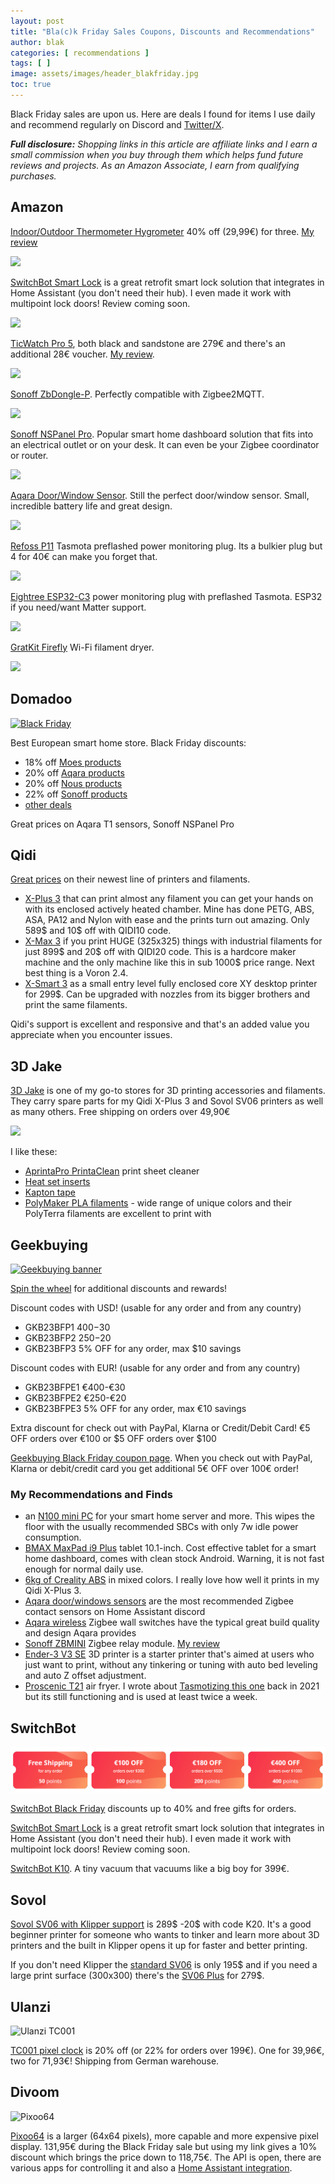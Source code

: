 ```yaml
---
layout: post
title: "Bla(c)k Friday Sales Coupons, Discounts and Recommendations"
author: blak
categories: [ recommendations ]
tags: [ ]
image: assets/images/header_blakfriday.jpg
toc: true
---
```

Black Friday sales are upon us. Here are deals I found for items I use daily and recommend regularly on Discord and [Twitter/X](http;//twitter.com/blakadder_).

_**Full disclosure:** Shopping links in this article are affiliate links and I earn a small commission when you buy through them which helps fund future reviews and projects. As an Amazon Associate, I earn from qualifying purchases._

## Amazon

[Indoor/Outdoor Thermometer Hygrometer](https://www.amazon.de/-/en/SwitchBot-Thermometer-Hygrometer-Bluetooth-Temperature/dp/B0BVZC9Q31?crid=3KR83UT451MHH&keywords=switchbot&qid=1700210167&sprefix=switchbot%2Caps%2C114&sr=8-6&th=1&linkCode=li2&tag=blakadders-20&linkId=c526225057d91fac4d72c149a7750cc8&language=en_GB&ref_=as_li_ss_il) 40% off (29,99€) for three. [My review](switchbot-indoor-outdoor-thermo-hygrometer)

<a href="https://www.amazon.de/-/en/SwitchBot-Thermometer-Hygrometer-Bluetooth-Temperature/dp/B0BVZC9Q31?crid=3KR83UT451MHH&keywords=switchbot&qid=1700210167&sprefix=switchbot%2Caps%2C114&sr=8-6&th=1&linkCode=li2&tag=blakadders-20&linkId=c526225057d91fac4d72c149a7750cc8&language=en_GB&ref_=as_li_ss_il" target="_blank"><img src="https://ws-eu.amazon-adsystem.com/widgets/q?_encoding=UTF8&ASIN=B0BVZC9Q31&Format=_SL160_&ID=AsinImage&MarketPlace=DE&ServiceVersion=20070822&WS=1&tag=blakadders-20&language=en_GB" ></a><img src="https://ir-de.amazon-adsystem.com/e/ir?t=blakadders-20&language=en_GB&l=li2&o=3&a=B0BVZC9Q31" width="1" height="1" alt="" style="border:none !important; margin:0px !important;" />

[SwitchBot Smart Lock](https://www.amazon.de/dp/B0BHYV871T?th=1&linkCode=li2&tag=blakadders-20&linkId=2818ba9b86cfe7f53559dcd5d7276162&language=en_GB&ref_=as_li_ss_il) is a great retrofit smart lock solution that integrates in Home Assistant (you don't need  their hub). I even made it work with multipoint lock doors! Review coming soon.

<a href="https://www.amazon.de/dp/B0BHYV871T?th=1&linkCode=li2&tag=blakadders-20&linkId=2818ba9b86cfe7f53559dcd5d7276162&language=en_GB&ref_=as_li_ss_il" target="_blank"><img src="https://ws-eu.amazon-adsystem.com/widgets/q?_encoding=UTF8&ASIN=B0BHYV871T&Format=_SL160_&ID=AsinImage&MarketPlace=DE&ServiceVersion=20070822&WS=1&tag=blakadders-20&language=en_GB" ></a><img src="https://ir-de.amazon-adsystem.com/e/ir?t=blakadders-20&language=en_GB&l=li2&o=3&a=B0BHYV871T" width="1" height="1" alt="" style="border:none !important; margin:0px !important;" />

[TicWatch Pro 5](https://www.amazon.de/dp/B0CB12CPCY?_encoding=UTF8&th=1&linkCode=li2&tag=blakadders-20&linkId=77e243f8252b56cebc434e0bd11cc0d2&language=en_GB&ref_=as_li_ss_il), both black and sandstone are 279€ and there's an additional 28€ voucher.  [My review](ticwatch-pro-5-smart-watch-home-control).

<a href="https://www.amazon.de/dp/B0CB12CPCY?_encoding=UTF8&th=1&linkCode=li2&tag=blakadders-20&linkId=77e243f8252b56cebc434e0bd11cc0d2&language=en_GB&ref_=as_li_ss_il" target="_blank"><img border="0" src="https://ws-eu.amazon-adsystem.com/widgets/q?_encoding=UTF8&ASIN=B0CB12CPCY&Format=_SL160_&ID=AsinImage&MarketPlace=DE&ServiceVersion=20070822&WS=1&tag=blakadders-20&language=en_GB" ></a><img src="https://ir-de.amazon-adsystem.com/e/ir?t=blakadders-20&language=en_GB&l=li2&o=3&a=B0CB12CPCY" width="1" height="1" border="0" alt="" style="border:none !important; margin:0px !important;" />

[Sonoff ZbDongle-P](https://www.amazon.de/-/en/Gateway-Universal-Antenna-Assistant-Wireless/dp/B09KXTCMSC?&linkCode=li2&tag=blakadders-20&linkId=ba68f27401c7227c24c231bfcca3976e&language=en_GB&ref_=as_li_ss_il). Perfectly compatible with Zigbee2MQTT. 

<a href="https://www.amazon.de/-/en/Gateway-Universal-Antenna-Assistant-Wireless/dp/B09KXTCMSC?&linkCode=li2&tag=blakadders-20&linkId=ba68f27401c7227c24c231bfcca3976e&language=en_GB&ref_=as_li_ss_il" target="_blank"><img src="https://ws-eu.amazon-adsystem.com/widgets/q?_encoding=UTF8&ASIN=B09KXTCMSC&Format=_SL160_&ID=AsinImage&MarketPlace=DE&ServiceVersion=20070822&WS=1&tag=blakadders-20&language=en_GB" ></a><img src="https://ir-de.amazon-adsystem.com/e/ir?t=blakadders-20&language=en_GB&l=li2&o=3&a=B09KXTCMSC" width="1" height="1" alt="" style="border:none !important; margin:0px !important;" />

[Sonoff NSPanel Pro](https://www.amazon.de/-/en/NSPanelPro-Bi-Directional-Synchronisation-ZigbeeGateway-Intelligent/dp/B0B99JFM23?&linkCode=li2&tag=blakadders-20&linkId=cd8613bc43b3af6ab2a72a847b0508f1&language=en_GB&ref_=as_li_ss_il). Popular smart home dashboard solution that fits into an electrical outlet or on your desk. It can even be your Zigbee coordinator or router.

<a href="https://www.amazon.de/-/en/NSPanelPro-Bi-Directional-Synchronisation-ZigbeeGateway-Intelligent/dp/B0B99JFM23?&linkCode=li2&tag=blakadders-20&linkId=cd8613bc43b3af6ab2a72a847b0508f1&language=en_GB&ref_=as_li_ss_il" target="_blank"><img src="https://ws-eu.amazon-adsystem.com/widgets/q?_encoding=UTF8&ASIN=B0B99JFM23&Format=_SL160_&ID=AsinImage&MarketPlace=DE&ServiceVersion=20070822&WS=1&tag=blakadders-20&language=en_GB" ></a><img src="https://ir-de.amazon-adsystem.com/e/ir?t=blakadders-20&language=en_GB&l=li2&o=3&a=B0B99JFM23" width="1" height="1" alt="" style="border:none !important; margin:0px !important;" />

[Aqara Door/Window Sensor](https://www.amazon.de/-/en/MCCGQ11LM/dp/B07D37VDM3?th=1&linkCode=li2&tag=blakadders-20&linkId=4408e22aca44d62c53af5e491b8e1ee3&language=en_GB&ref_=as_li_ss_il). Still the perfect door/window sensor. Small, incredible battery life and great design.

<a href="https://www.amazon.de/-/en/MCCGQ11LM/dp/B07D37VDM3?th=1&linkCode=li2&tag=blakadders-20&linkId=4408e22aca44d62c53af5e491b8e1ee3&language=en_GB&ref_=as_li_ss_il" target="_blank"><img src="https://ws-eu.amazon-adsystem.com/widgets/q?_encoding=UTF8&ASIN=B07D37VDM3&Format=_SL160_&ID=AsinImage&MarketPlace=DE&ServiceVersion=20070822&WS=1&tag=blakadders-20&language=en_GB" ></a><img src="https://ir-de.amazon-adsystem.com/e/ir?t=blakadders-20&language=en_GB&l=li2&o=3&a=B07D37VDM3" width="1" height="1" alt="" style="border:none !important; margin:0px !important;" />

[Refoss P11](https://www.amazon.de/P11/dp/B0C89CZMR5?crid=EVC9516L8TT6&keywords=tasmota&qid=1700211209&refinements=p_n_deal_type%3A26902993031&rnid=26902991031&sprefix=tasmota%2Caps%2C130&sr=8-1-spons&sp_csd=d2lkZ2V0TmFtZT1zcF9hdGY&psc=1&linkCode=li2&tag=blakadders-20&linkId=c4d9e6c823fd06a7ed0cd1e1b3f98ef4&language=en_GB&ref_=as_li_ss_il) Tasmota preflashed power monitoring plug. Its a bulkier plug but 4 for 40€ can make you forget that.

<a href="https://www.amazon.de/P11/dp/B0C89CZMR5?crid=EVC9516L8TT6&keywords=tasmota&qid=1700211209&refinements=p_n_deal_type%3A26902993031&rnid=26902991031&sprefix=tasmota%2Caps%2C130&sr=8-1-spons&sp_csd=d2lkZ2V0TmFtZT1zcF9hdGY&psc=1&linkCode=li2&tag=blakadders-20&linkId=c4d9e6c823fd06a7ed0cd1e1b3f98ef4&language=en_GB&ref_=as_li_ss_il" target="_blank"><img src="https://ws-eu.amazon-adsystem.com/widgets/q?_encoding=UTF8&ASIN=B0C89CZMR5&Format=_SL160_&ID=AsinImage&MarketPlace=DE&ServiceVersion=20070822&WS=1&tag=blakadders-20&language=en_GB" ></a><img src="https://ir-de.amazon-adsystem.com/e/ir?t=blakadders-20&language=en_GB&l=li2&o=3&a=B0C89CZMR5" width="1" height="1" alt="" style="border:none !important; margin:0px !important;" />

[Eightree ESP32-C3](https://www.amazon.de/-/en/Electricity-EIGHTREE-Assistant-Domoticz-ioBroker/dp/B0CHMMKZCQ?crid=9T4T4AGE47QH&keywords=nous+a1t&qid=1700211396&sprefix=nous+a1t%2Caps%2C99&sr=8-6&linkCode=li2&tag=blakadders-20&linkId=e354fddf3c16347728e1df8b5891bc2e&language=en_GB&ref_=as_li_ss_il) power monitoring plug with preflashed Tasmota. ESP32 if you need/want Matter support.

<a href="https://www.amazon.de/-/en/Electricity-EIGHTREE-Assistant-Domoticz-ioBroker/dp/B0CHMMKZCQ?crid=9T4T4AGE47QH&keywords=nous+a1t&qid=1700211396&sprefix=nous+a1t%2Caps%2C99&sr=8-6&linkCode=li2&tag=blakadders-20&linkId=e354fddf3c16347728e1df8b5891bc2e&language=en_GB&ref_=as_li_ss_il" target="_blank"><img src="https://ws-eu.amazon-adsystem.com/widgets/q?_encoding=UTF8&ASIN=B0CHMMKZCQ&Format=_SL160_&ID=AsinImage&MarketPlace=DE&ServiceVersion=20070822&WS=1&tag=blakadders-20&language=en_GB" ></a><img src="https://ir-de.amazon-adsystem.com/e/ir?t=blakadders-20&language=en_GB&l=li2&o=3&a=B0CHMMKZCQ" width="1" height="1" alt="" style="border:none !important; margin:0px !important;" />

[GratKit Firefly](https://www.amazon.de/-/en/Firefly-Filament-Controlled-Included-Effective/dp/B0CDC4Y58Z?crid=3AJ0ZVD41WUA1&keywords=gratkit&qid=1700213613&sprefix=gratkit%2Caps%2C105&sr=8-18&linkCode=li2&tag=blakadders-20&linkId=a6e7afdeabb8c66b50414f264330df67&language=en_GB&ref_=as_li_ss_il) Wi-Fi filament dryer.

<a href="https://www.amazon.de/-/en/Firefly-Filament-Controlled-Included-Effective/dp/B0CDC4Y58Z?crid=3AJ0ZVD41WUA1&keywords=gratkit&qid=1700213613&sprefix=gratkit%2Caps%2C105&sr=8-18&linkCode=li2&tag=blakadders-20&linkId=a6e7afdeabb8c66b50414f264330df67&language=en_GB&ref_=as_li_ss_il" target="_blank"><img src="https://ws-eu.amazon-adsystem.com/widgets/q?_encoding=UTF8&ASIN=B0CDC4Y58Z&Format=_SL160_&ID=AsinImage&MarketPlace=DE&ServiceVersion=20070822&WS=1&tag=blakadders-20&language=en_GB" ></a><img src="https://ir-de.amazon-adsystem.com/e/ir?t=blakadders-20&language=en_GB&l=li2&o=3&a=B0CDC4Y58Z" width="1" height="1" alt="" style="border:none !important; margin:0px !important;" />

## Domadoo

[![Black Friday](https://www.domadoo.fr/img/cms/Visuels-categories/Black-Friday-Week-17-27Nov2023-C-EN.jpg) ](https://www.domadoo.fr/en/73-black-friday-smart-home?domid=14)

Best European smart home store. Black Friday discounts:

- 18% off [Moes products](https://www.domadoo.fr/en/73-black-friday-smart-home?domid=14&q=Brand-MOES)
- 20% off [Aqara products](https://www.domadoo.fr/en/73-black-friday-smart-home?domid=14&q=Brand-AQARA)
- 20% off [Nous products](https://www.domadoo.fr/en/73-black-friday-smart-home?domid=14&q=Brand-NOUS)
- 22% off [Sonoff products](https://www.domadoo.fr/en/73-black-friday-smart-home?domid=14&q=Brand-SONOFF)
- [other deals](https://www.domadoo.fr/en/73-black-friday-smart-home?domid=14)

Great prices on Aqara T1 sensors, Sonoff NSPanel Pro

## Qidi

[Great prices](https://s.zbanx.com/r/JOYXJvdGRuWQ) on their newest line of printers and filaments.

- [X-Plus 3](hhttps://s.zbanx.com/r/txOSp5J6Yoij) that can print almost any filament you can get your hands on with its enclosed actively heated chamber. Mine has done PETG, ABS, ASA, PA12 and Nylon with ease and the prints turn out amazing. Only 589$ and 10$ off with QIDI10 code.
- [X-Max 3](https://s.zbanx.com/r/VxFXX1yFW5yl) if you print HUGE (325x325) things with industrial filaments for just 899$ and 20$ off with QIDI20 code. This is a hardcore maker machine and the only machine like this in sub 1000$ price range. Next best thing is a Voron 2.4.
- [X-Smart 3](https://s.zbanx.com/r/bhdKLjvBgdZj) as a small entry level fully enclosed core XY desktop printer for 299$. Can be upgraded with nozzles from its bigger brothers and print the same filaments.

Qidi's support is excellent and responsive and that's an added value you appreciate when you encounter issues. 

## 3D Jake

[3D Jake](https://tidd.ly/40MBYMT) is one of my go-to stores for 3D printing accessories and filaments. They carry spare parts for my Qidi X-Plus 3 and Sovol SV06 printers as well as many others. Free shipping on orders over 49,90€

![](https://ci6.googleusercontent.com/proxy/xpdmj1a_sYDLbynJrBw6tMh4Y721kQTg36MnnPMLoR2LHX3-G-OEZwqeWDWstL6H8jy-5i6TUmCig_d4L1C0sm-66S-uaDZ6sAUps9ld3hv_qnt0I5l4H54GRH0dvE-k1CFslzThzg4NwbGb7SafxCjCfaY=s0-d-e1-ft#https://c-3d.niceshops.com/upload/image/newsletter_subitem_small/email/default/31514_f77d5c7c.jpg
)

I like these:

- [AprintaPro PrintaClean](https://www.awin1.com/cread.php?awinmid=21761&awinaffid=930253&ued=https%3A%2F%2Fwww.3djake.de%2Faprintapro%2Fprintaclean%3Futm_source%3Dawin%26utm_medium%3Dcpc%26utm_campaign%3Dawin_3djake_de) print sheet cleaner
- [Heat set inserts](https://www.awin1.com/cread.php?awinmid=21761&awinaffid=930253&ued=https%3A%2F%2Fwww.3djake.de%2F3djake%2Fgewindeeinsaetze-50er-set%3Futm_source%3Dawin%26utm_medium%3Dcpc%26utm_campaign%3Dawin_3djake_de) 
- [Kapton tape](https://www.awin1.com/cread.php?awinmid=21761&awinaffid=930253&ued=https%3A%2F%2Fwww.3djake.de%2F3djake%2Fkapton-klebeband%3Futm_source%3Dawin%26utm_medium%3Dcpc%26utm_campaign%3Dawin_3djake_de)
- [PolyMaker PLA filaments](https://www.awin1.com/cread.php?awinmid=21761&awinaffid=930253&ued=https%3A%2F%2Fwww.3djake.com%2Fpolymaker%3Fkeyword%3Dpolymaker%26utm_source%3Dawin%26utm_medium%3Dcpc%26utm_campaign%3Dawin_3djake_de) - wide range of unique colors and their PolyTerra filaments are excellent to print with 

## Geekbuying

[![Geekbuying banner](https://www.geekbuying.com/dynamic-ads/banner1200x628.jpg)](https://www.geekbuying.com/dynamic-ads/link.html?id=3873)

[Spin the wheel](https://www.geekbuying.com/go/8AXeN2Gl) for additional discounts and rewards!

Discount codes with USD! (usable for any order and from any country)

- GKB23BFP1 $400-$30
- GKB23BFP2  $250-$20
- GKB23BFP3  5% OFF for any order, max $10 savings

Discount codes with EUR! (usable for any order and from any country)

- GKB23BFPE1  €400-€30
- GKB23BFPE2  €250-€20
- GKB23BFPE3  5% OFF for any order, max €10 savings

Extra discount for check out with PayPal, Klarna or Credit/Debit Card! €5 OFF orders over €100 or $5 OFF orders over $100

[Geekbuying Black Friday coupon page](https://www.geekbuying.com/go/89qPKBUZ). When you check out with PayPal, Klarna or debit/credit card you get additional 5€ OFF over 100€ order! 

### My Recommendations and Finds

- an [N100 mini PC](https://www.geekbuying.com/go/89SaR7mK) for your smart home server and more. This wipes the floor with the usually recommended SBCs with only 7w idle power consumption.
- [BMAX MaxPad i9 Plus](https://www.geekbuying.com/go/7pF3OteD) tablet 10.1-inch. Cost effective tablet for a smart home dashboard, comes with clean stock Android. Warning, it is not fast enough for normal daily use.
- [6kg of Creality ABS](https://www.geekbuying.com/go/89SaiLp2) in mixed colors. I really love how well it prints in my Qidi X-Plus 3.
- [Aqara door/windows sensors](https://www.geekbuying.com/go/89UKmkrh) are the most recommended Zigbee contact sensors on Home Assistant discord
- [Aqara wireless](https://www.geekbuying.com/go/89UKopNq) Zigbee wall switches have the typical great build quality and design Aqara provides
- [Sonoff ZBMINI](https://www.geekbuying.com/go/89UKw0KI) Zigbee relay module. [My review](sonoff-zbmini)
- [Ender-3 V3 SE](https://www.geekbuying.com/go/8AXeV0IA) 3D printer is a starter printer that's aimed at users who just want to print, without any tinkering or tuning with auto bed leveling and auto Z offset adjustment.
- [Proscenic T21](https://www.geekbuying.com/go/8AXyUBrg) air fryer. I wrote about [Tasmotizing this one](proscenic-in-home-assistant) back in 2021 but its still functioning and is used at least twice a week.

## SwitchBot

[![SwitchBot Black Friday](/assets/images/black-friday/switchbot-bf.png)](https://shrsl.com/4b751)

[SwitchBot Black Friday](https://shrsl.com/4b751) discounts up to 40% and free gifts for orders. 

[SwitchBot Smart Lock](https://shrsl.com/4b753) is a great retrofit smart lock solution that integrates in Home Assistant (you don't need  their hub). I even made it work with multipoint lock doors! Review coming soon.

[SwitchBot K10](https://shrsl.com/4b754). A tiny vacuum that vacuums like a big boy for 399€.

## Sovol

[Sovol SV06 with Klipper support](https://www.sovol3d.com/products/sovol-sv06-3d-printer-and-klipper-bundles?sca_ref=3309524.Vd4MGn0pGL&sca_source=base) is 289$ -20$ with code K20. It's a good beginner printer for someone who wants to tinker and learn more about 3D printers and the built in Klipper opens it up for faster and better printing. 

If you don't need Klipper the [standard SV06](https://www.sovol3d.com/products/sovol-sv06-best-budget-3d-printer-for-beginner?sca_ref=3309524.Vd4MGn0pGL&sca_source=base) is only 195$ and if you need a large print surface (300x300) there's the [SV06 Plus](https://www.sovol3d.com/products/sovol-sv06-plus-fully-open-source-3d-printer-with-linear-rail-structure?sca_ref=3309524.Vd4MGn0pGL&sca_source=base) for 279$. 

## Ulanzi

![Ulanzi TC001](https://cdn.shopify.com/s/files/1/0136/3119/3188/files/564e1faf7ad5e37ee0db1d4f34975b9f_medium.jpg?v=1700190130)

[TC001 pixel clock](https://www.ulanzi.de/products/ulanzi-pixel-smart-uhr-2882?variant=40173809303607) is 20% off (or 22% for orders over 199€). One for 39,96€, two for 71,93€! Shipping from German warehouse.

## Divoom

![Pixoo64](https://cdn.shopify.com/s/files/1/0082/4105/3814/products/Pixoo-64.jpg?v=1699871278&width=283&height=283&crop=center)

[Pixoo64](https://collabs.shop/hpilym) is a larger (64x64 pixels), more capable and more expensive pixel display. 131,95€ during the Black Friday sale but using my link gives a 10% discount which brings the price down to 118,75€. The API is open, there are various apps for controlling it and also a [Home Assistant integration](https://github.com/gickowtf/pixoo-homeassistant).

